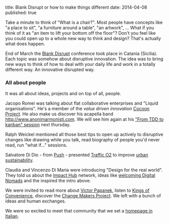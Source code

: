 title: Blank Disrupt or how to make things different
date: 2014-04-08
published: true


Take a minute to think of "What is a chair?".
Most people have concepts like "a place to sit", "a furniture around a table", "an artwork", …
What if you think of it as "an item to lift your bottom off the floor"? Don't you feel like you could open up to a whole new way to think and design? That's actually what does happen.

End of March the [Blank Disrupt](blankfactory.org/blankdisrupt/) conference took place in Catania (Sicilia).
Each topic was somehow about disruptive innovation. The idea was to bring new ways to think of how to deal with your daily life and work in a totally different way. An innovative disrupted way.


### All about people

It was all about ideas, projects and on top of all, people.

Jacopo Romei was talking about flat collaborative enterprises and "Liquid organisations".
He's a member of the _value driven innovation_ [Cocoon Project](http://cocoonprojects.com).
He also  make us discover his acapella band http://www.anonimarmonisti.com.
We will see him again at his ["From TDD to kanban" session](http://rome.codemotionworld.com/2014/workshop/from-tdd-to-kanban-board-one-day-through-agile-development/) next thursday.

Ralph Weickel mentioned all those best tips to open up actively to disruptive changes like drawing while you talk, read biography of people you'd never read, run "what if…" sessions.

Salvatore Di Dio - from [Push](http://www.wepush.org/) - presented [Traffic O2](http://www.traffico2.com/en) to improve [urban sustainability](http://en.wikipedia.org/wiki/Sustainable_city).

Claudia and Vincenzo Di Maria were introducing "Design for the real world". They told us about the [Impact Hub](http://www.impacthub.net/) network, ideas like [welcoming Digital Nomads](http://siracusa.impacthub.net/en/experience-sicily/) and the inspired the intro above.

We were invited to read more about [Victor Papanek](http://en.wikipedia.org/wiki/Victor_Papanek), listen to [Kings of Convenience](http://www.kingsofconvenience.org), discover the [Change Makers Project](http://www.changemakersforward.com/). We left with a bunch of ideas and human exchanges.

We were so excited to meet that community that we set a [homepage in Italian](http://scopyleft.fr/it/).